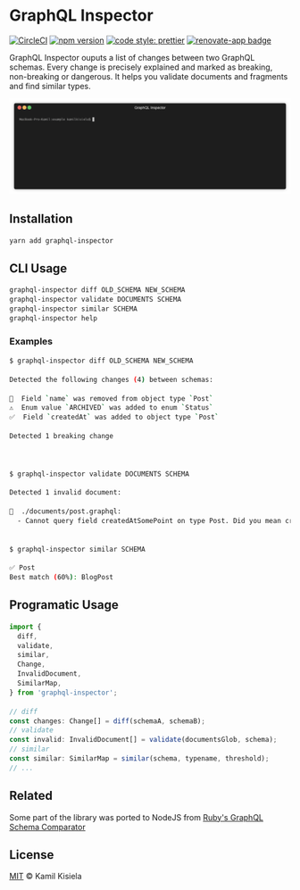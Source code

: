 # GraphQL Inspector

[![CircleCI](https://circleci.com/gh/kamilkisiela/graphql-inspector.svg?style=shield&circle-token=d1cd06aba321ee2b7bf8bd2041104643639463b0)](https://circleci.com/gh/kamilkisiela/graphql-inspector)
[![npm version](https://badge.fury.io/js/graphql-inspector.svg)](https://npmjs.com/package/graphql-inspector)
[![code style: prettier](https://img.shields.io/badge/code_style-prettier-ff69b4.svg?style=flat-square)](https://github.com/prettier/prettier)
[![renovate-app badge](https://img.shields.io/badge/renovate-app-blue.svg)](https://renovateapp.com/)

GraphQL Inspector ouputs a list of changes between two GraphQL schemas. Every change is precisely explained and marked as breaking, non-breaking or dangerous.
It helps you validate documents and fragments and find similar types.

![Example](./demo.gif)

## Installation

```bash
yarn add graphql-inspector
```

## CLI Usage

```bash
graphql-inspector diff OLD_SCHEMA NEW_SCHEMA
graphql-inspector validate DOCUMENTS SCHEMA
graphql-inspector similar SCHEMA
graphql-inspector help
```

### Examples

```bash
$ graphql-inspector diff OLD_SCHEMA NEW_SCHEMA

Detected the following changes (4) between schemas:

🛑  Field `name` was removed from object type `Post`
⚠️  Enum value `ARCHIVED` was added to enum `Status`
✅  Field `createdAt` was added to object type `Post`

Detected 1 breaking change



$ graphql-inspector validate DOCUMENTS SCHEMA

Detected 1 invalid document:

🛑  ./documents/post.graphql:
  - Cannot query field createdAtSomePoint on type Post. Did you mean createdAt?


$ graphql-inspector similar SCHEMA

✅ Post
Best match (60%): BlogPost

```

## Programatic Usage

```typescript
import {
  diff,
  validate,
  similar,
  Change,
  InvalidDocument,
  SimilarMap,
} from 'graphql-inspector';

// diff
const changes: Change[] = diff(schemaA, schemaB);
// validate
const invalid: InvalidDocument[] = validate(documentsGlob, schema);
// similar
const similar: SimilarMap = similar(schema, typename, threshold);
// ...
```

## Related

Some part of the library was ported to NodeJS from [Ruby's GraphQL Schema Comparator](https://github.com/xuorig/graphql-schema_comparator)

## License

[MIT](https://github.com/kamilkisiela/graphql-inspector/blob/master/LICENSE) © Kamil Kisiela
